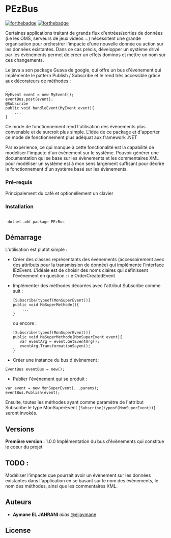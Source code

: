 # PEzBus

[![forthebadge](http://forthebadge.com/images/badges/built-with-love.svg)](http://forthebadge.com)  [![forthebadge](http://forthebadge.com/images/badges/powered-by-electricity.svg)](http://forthebadge.com)

Certaines applications traitant de grands flux d'entrées/sorties de données (i.e les OMS, serveurs de jeux videos ...) nécessitent une grande organisation pour orchestrer l'impacte d'une nouvelle donnée ou action sur les données existantes. Dans ce cas précis, développer un système drivé par les évènements permet de créer un effets dominos et mettre un nom sur ces changements.

Le java a son package Guava de google, qui offre un bus d'évènement qui implémente le pattern Publish / Subscribe et le rend très accessible grâce aux décorateurs de méthodes :

```
...
MyEvent event = new MyEvent();
eventBus.post(event);
@Subscribe
public void handleEvent(MyEvent event){
    ...
}

```

Ce mode de fonctionnement rend l'utilisation des évènements plus convenable et de surcroit plus simple.
L'idée de ce package et d'apporter ce mode de fonctionnement plus adéquat aux framework .NET

Par expérience, ce qui manque à cette fonctionalité est la capabilité de modéliser l'impacte d'un évènement sur le système. Pouvoir générer une documentation qui se base sur les évènements et les commentaires XML pour modéliser un système est à mon sens largement suffisant pour décrire le fonctionnement d'un système basé sur les évènements.

### Pré-requis

Principalement du café et optionellement un clavier

### Installation

```

 dotnet add package PEzBus

```

## Démarrage

L'utilisation est plutôt simple : 
- Créer des classes représentants des évènements (accessoirement avec des attributs pour la transmission de donnée) qui implémente l'interface IEzEvent. L'idéale est de choisir des noms claires qui définissent l'évènement en question : i.e OrderCreatedEvent
- Implémenter des méthodes décorées avec l'attribut Subscribe comme suit : 
    ```
    [Subscribe(typeof(MonSuperEvent))]
    public void MaSuperMethode(){
        ...
    }
    ```
    ou encore : 

     ```
    [Subscribe(typeof(MonSuperEvent))]
    public void MaSuperMethode(MonSuperEvent event){
        var eventArg = event.GetEventArg();
        eventArg.TransformationSayen();
    }
    ```
- Créer une instance du bus d'évènement : 
```
EventBus eventBus = new();
```
- Publier l'évènement qui se produit : 
```
var event = new MonSuperEvent(...params);
eventBus.Publish(event);
```

Ensuite, toutes les méthodes ayant comme paramètre de l'attribut Subscribe le type MonSuperEvent ```[Subscribe(typeof(MonSuperEvent))]``` seront invokés.




## Versions

**Première version :** 1.0.0
Implémentation du bus d'évènements qui constitue le coeur du projet

## TODO : 
Modéliser l'impacte que pourrait avoir un évènement sur les données existantes dans l'application en se basant sur le nom des évènements, le nom des méthodes, ainsi que les commentaires XML.

## Auteurs

* **Aymane EL JAHRANI** _alias_ [@eljaymane](https://github.com/eljaymane)


## License


